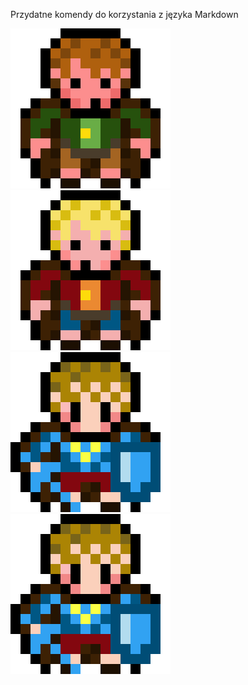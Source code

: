 Przydatne komendy do korzystania z języka Markdown

<img src = "https://raw.githubusercontent.com/szymonmackowiak/hobbytes/main/img/hobbit1a.png" >
<img src = "https://raw.githubusercontent.com/szymonmackowiak/hobbytes/3496950f2f38cd3a0d0b7d492567296334621938/img/hobbit1b.png">
<img src = "https://raw.githubusercontent.com/szymonmackowiak/hobbytes/3496950f2f38cd3a0d0b7d492567296334621938/img/hobbit2a.png">
<img src = "https://raw.githubusercontent.com/szymonmackowiak/hobbytes/3496950f2f38cd3a0d0b7d492567296334621938/img/hobbit2a.png">
